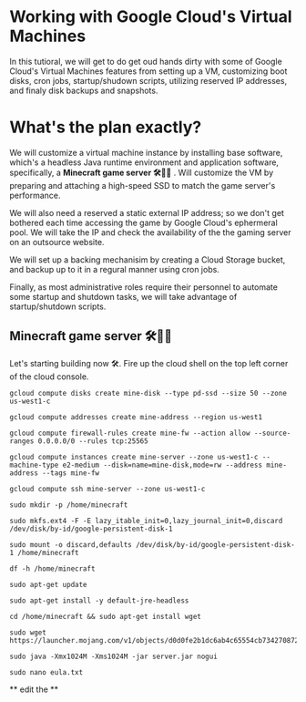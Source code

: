# Working with Google Cloud's Virtual Machines
In this tutioral, we will get to do get oud hands dirty with some of Google Cloud's Virtual Machines features from setting up a VM, customizing boot disks, cron jobs, startup/shudown scripts, utilizing reserved IP addresses, and finaly disk backups and snapshots.
# What's the plan exactly?
We will customize a virtual machine instance by installing base software, which's a headless Java runtime environment and application software, specifically, a **Minecraft game server 🛠️🧱💎** . Will customize the VM by preparing and attaching a high-speed SSD to match the game server's performance. 

We will also need a reserved a static external IP address; so we don't get bothered each time accessing the game by Google Cloud's ephermeral pool. We will take the IP and check the availability of the the gaming server on an outsource website.

We will set up a backing mechanisim by creating a Cloud Storage bucket, and backup up to it in a regural manner using cron jobs.

Finally, as most administrative roles require their personnel to automate some startup and shutdown tasks, we will take advantage of startup/shutdown scripts.


## Minecraft game server 🛠️🧱💎
Let's starting building now 🛠️. Fire up the cloud shell on the top left corner of the cloud console.

```
gcloud compute disks create mine-disk --type pd-ssd --size 50 --zone us-west1-c
```

```
gcloud compute addresses create mine-address --region us-west1
```

```
gcloud compute firewall-rules create mine-fw --action allow --source-ranges 0.0.0.0/0 --rules tcp:25565
```

```
gcloud compute instances create mine-server --zone us-west1-c --machine-type e2-medium --disk=name=mine-disk,mode=rw --address mine-address --tags mine-fw
```

```
gcloud compute ssh mine-server --zone us-west1-c
```

```
sudo mkdir -p /home/minecraft
```

```
sudo mkfs.ext4 -F -E lazy_itable_init=0,lazy_journal_init=0,discard /dev/disk/by-id/google-persistent-disk-1
```

```
sudo mount -o discard,defaults /dev/disk/by-id/google-persistent-disk-1 /home/minecraft
```

```
df -h /home/minecraft
```

```
sudo apt-get update
```

```
sudo apt-get install -y default-jre-headless
```

```
cd /home/minecraft && sudo apt-get install wget
```

```
sudo wget https://launcher.mojang.com/v1/objects/d0d0fe2b1dc6ab4c65554cb734270872b72dadd6/server.jar
```

```
sudo java -Xmx1024M -Xms1024M -jar server.jar nogui
```

```
sudo nano eula.txt
```

** edit the **
